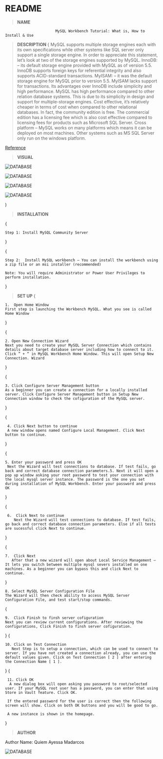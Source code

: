  # README

 > **NAME**

                           MySQL Workbench Tutorial: What is, How to Install & Use
 > **DESCRIPTION**
 {
   MySQL supports multiple storage engines each with its own specifications while other systems like SQL server only support a single storage engine. In order to appreciate this statement, let’s look at two of the storage engines supported by MySQL.
     InnoDB: – its default storage engine provided with MySQL as of version 5.5. InnoDB supports foreign keys for referential integrity and also supports ACID-standard transactions.
     MyISAM: – it was the default storage engine for MySQL prior to version 5.5. MyISAM lacks support for transactions. Its advantages over InnoDB include simplicity and high performance.
	 MySQL has high performance compared to other relation database systems. This is due to its simplicity in design and support for multiple-storage engines.
Cost effective, it’s relatively cheaper in terms of cost when compared to other relational databases. In fact, the community edition is free. The commercial edition has a licensing fee which is also cost effective compared to licensing fees for products such as Microsoft SQL Server.
Cross platform – MySQL works on many platforms which means it can be deployed on most machines. Other systems such as MS SQL Server only run on the windows platform.


[Reference](https://www.guru99.com/introduction-to-mysql-workbench.html?fbclid=IwAR3o9I8efS7FIb3GemyHxnNeI-91U2OFWMWxmrnzL4vZkU1-I34UYcMWlNs)


> **VISUAL**
  
![DATABASE](https://www.guru99.com/images/mysql_workbench_administration.png)


![DATABASE](https://www.guru99.com/images/workbench-instance-1.png)

![DATABASE](https://www.guru99.com/images/workbench-instance-2.png)

![DATABASE](https://www.guru99.com/images/mysql_work_bench_home.png)


)

> **INSTALLATION**



{

    Step 1: Install MySQL Community Server

    

}

{

    Step 2:  Install MySQL workbench – You can install the workbench using a zip file or an msi installer (recommended)

    Note: You will require Administrator or Power User Privileges to perform installation.

}
 > **SET UP**
{

    
    1.  Open Home Window
    First step is launching the Workbench MySQL. What you see is called Home Window
    

}

{

    2. Open New Connection Wizard
    Next you need to create your MySQL Server Connection which contains details about target database server including how to connect to it. Click ” + “ in MySQL Workbench Home Window. This will open Setup New Connection. Wizard

}

{

    3. Click Configure Server Management button
    As a beginner you can create a connection for a locally installed server. Click Configure Server Management button in Setup New Connection window to check the cofiguration of the MySQL server.

}

{


     4. Click Next button to continue
     A new window opens named Configure Local Management. Click Next button to continue.

}

{

    5. Enter your password and press OK
     Next the Wizard will test connections to database. If test fails, go back and correct database connection parameters.5. Next it will open a pop up window asking your root password to test your connection with the local mysql server instance. The password is the one you set during installation of MySQL Workbench. Enter your password and press OK

}

{

     6.  Click Next to continue
        Next the Wizard will test connections to database. If test fails, go back and correct database connection parameters. Else if all tests are sucessful click Next to continue.

}

{


    7.  Click Next
       After that a new wizard will open about Local Service Management – It lets you switch between multiple mysql severs installed on one machines. As a beginner you can bypass this and click Next to continue.
  
}

    8. Select MySQL Server Configuration File
    The Wizard will then check ability to access MySQL Server Configuration File, and test start/stop commands.
{
    
    9.  Click Finish to finsh server cofiguration
    Next you can review current configurations. After reviewing the configurations, Click Finish to finsh server cofiguration.


}
{


    10. Click on Test Connection
       Next Step is to setup a connection, which can be used to connect to server. If you have not created a connection already, you can use the default values given. Click on Test Connection [ 2 ] after entering the Connection Name [ 1 ].



}
{


     11. Click OK
      A new dialog box will open asking you password to root/selected user. If your MySQL root user has a password, you can enter that using Store in Vault feature. Click OK.

     If the entered password for the user is correct then the following screen will show. Click on both OK buttons and you will be good to go.
     
     A new instance is shown in the homepage.
}

    


    

> **AUTHOR**

Author Name: Quiem Ayessa Madarcos




![DATABASE](https://scontent.fceb2-2.fna.fbcdn.net/v/t1.18169-9/13567353_717427348399696_2224221166802173146_n.jpg?_nc_cat=110&ccb=1-5&_nc_sid=8bfeb9&_nc_eui2=AeHIble05UHNfUFgIDEJmiPiB_IhGFjdtVcH8iEYWN21VwWWppkUbnWJwKxdDoCKIuSecZXBP6g-hAulGMzrHz0b&_nc_ohc=1EGhgYKCw7YAX8CpZDn&_nc_ht=scontent.fceb2-2.fna&oh=07ff50a78c1df567a0d90896c4a2c5b0&oe=61C9EA7E)


